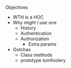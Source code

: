 Objectives
 - WTH is a HOC
 - Why might I use one
    - History
    - Authentication
    - Authorization
      - Extra params
 - Gotchas
    - Class methods
    - prototype tomfoolery